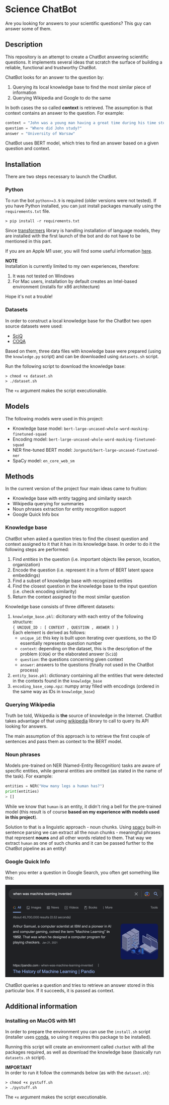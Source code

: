 # Science ChatBot

Are you looking for answers to your scientific questions? This guy can answer some of them.

## Description

This repository is an attempt to create a ChatBot answering scientific questions. It implements several ideas that scratch the surface of building a reliable, functional and trustworthy ChatBot.

ChatBot looks for an answer to the question by:
1. Querying its local knowledge base to find the most similar piece of information
2. Querying Wikipedia and Google to do the same

In both cases the so called **context** is retrieved. The assumption is that context contains an answer to the question. For example:

```python
context = "John was a young man having a great time during his time studying at University of Warsaw."
question = "Where did John study?"
answer = "University of Warsaw"
```

ChatBot uses BERT model, which tries to find an answer based on a given question and context.

## Installation

There are two steps necessary to launch the ChatBot.

### Python

To run the bot `python>=3.9` is required (older versions were not tested). If you have Python installed, you can just install packages manually using the `requirements.txt` file.

```shell
> pip install -r requirements.txt
```

Since [transformers](https://github.com/huggingface/transformers) library is handling installation of language models, they are installed with the first launch of the bot and do not have to be mentioned in this part.

If you are an Apple M1 user, you will find some useful information [here](#Installing-on-MacOS-with-M1).

**NOTE**<br>
Installation is currently limited to my own experiences, therefore:
1. It was not tested on Windows
2. For Mac users, installation by default creates an Intel-based environment (installs for x86 architecture)

Hope it's not a trouble!

### Datasets

In order to construct a local knowledge base for the ChatBot two open source datasets were used:
* [SciQ](https://allenai.org/data/sciq)
* [COQA](https://paperswithcode.com/dataset/coqa)

Based on them, three data files with knowledge base were prepared (using the `knowledge.py` script) and can be downloaded using `datasets.sh` script.

Run the following script to download the knowledge base:

```shell
> chmod +x dataset.sh
> ./dataset.sh
```

The `+x` argument makes the script executionable.

## Models

The following models were used in this project:
* Knowledge base model: `bert-large-uncased-whole-word-masking-finetuned-squad`
* Encoding model: `bert-large-uncased-whole-word-masking-finetuned-squad`
* NER fine-tuned BERT model: `Jorgeutd/bert-large-uncased-finetuned-ner`
* SpaCy model: `en_core_web_sm`

## Methods

In the current version of the project four main ideas came to fruition:
* Knowledge base with entity tagging and similarity search
* Wikipedia querying for summaries
* Noun phrases extraction for entity recognition support
* Google Quick Info box

### Knowledge base

ChatBot when asked a question tries to find the closest question and context assigned to it that it has in its knowledge base. In order to do it the following steps are performed:
1. Find *entities* in the question (i.e. important objects like person, location, organization)
2. Encode the question (i.e. represent it in a form of BERT latent space embeddings)
3. Find a subset of knowledge base with recognized entities
4. Find the closest question in the knowledge base to the input question (i.e. check encoding similarity)
5. Return the context assigned to the most similar question

Knowledge base consists of three different datasets:
1. `knowledge_base.pkl`: dicitonary with each entry of the following structure:<br>
    `{ UNIQUE_ID : [ CONTEXT , QUESTION , ANSWER ] }`<br>
    Each element is derived as follows:
    * `unique_id`: this key is built upon iterating over questions, so the ID essentially represents question number
    * `context`: depending on the dataset, this is the description of the problem (`COQA`) or the elaborated answer (`SciQ`)
    * `question`: the questions concerning given context
    * `answer`: answers to the questions (finally not used in the ChatBot process)
2. `entity_base.pkl`: dictionary containing all the entities that were detected in the contexts found in the `knowledge_base`
3. `encoding_base_comp.npz`: numpy array filled with encodings (ordered in the same way as IDs in `knowledge_base`)

### Querying Wikipedia

Truth be told, Wikipedia is **the** source of knowledge in the Internet. ChatBot takes advantage of that using [wikipedia](https://github.com/goldsmith/Wikipedia) library to call to query its API looking for answers.

The main assumption of this approach is to retrieve the first couple of sentences and pass them as context to the BERT model.

### Noun phrases

Models pre-trained on NER (Named-Entity Recognition) tasks are aware of specific entities, while general entities are omitted (as stated in the name of the task). For example:

```python
entities = NER("How many legs a human has?")
print(entities)
> []
```

While we know that `human` is an entity, it didn't ring a bell for the pre-trained model (this result is of course **based on my experience with models used in this project**).

Solution to that is a linguistic approach - noun chunks. Using [spacy](https://github.com/explosion/spaCy) built-in sentence parsing we can extract all the noun chunks - meaningful phrases that represent **nouns** and all other words related to them. That way we extract `human` as one of such chunks and it can be passed further to the ChatBot pipeline as an entity!

### Google Quick Info

When you enter a question in Google Search, you often get something like this:

![Google Quick Info example](./images/google-quick-info.png)

ChatBot queries a question and tries to retrieve an answer stored in this particular box. If it succeeds, it is passed as context.

## Additional information

### Installing on MacOS with M1

In order to prepare the environment you can use the `install.sh` script (installer uses [conda](https://github.com/conda-forge/miniforge), so using it requires this package to be installed).

Running this script will create an environment called `chatbot` with all the packages required, as well as download the knowledge base (basically run `datasets.sh` script).

**IMPORTANT**<br>
In order to run it follow the commands below (as with the `dataset.sh`):

```shell
> chmod +x pystuff.sh
> ./pystuff.sh
```

The `+x` argument makes the script executionable.